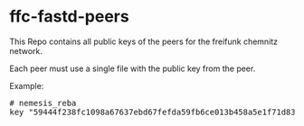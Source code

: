 # ffc-fastd-peers
This Repo contains all public keys of the peers for the freifunk chemnitz network.

Each peer must use a single file with the public key from the peer.

Example: 

<pre>
# nemesis_reba 
key "59444f238fc1098a67637ebd67fefda59fb6ce013b458a5e1f71d834fa92c3d4";
</pre>
